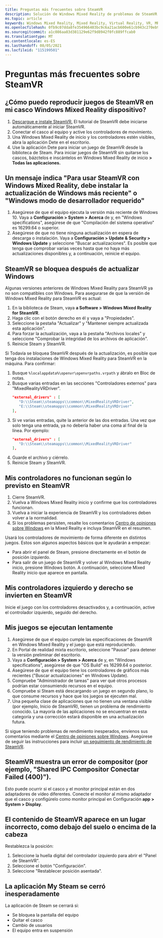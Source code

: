 ```yaml
---
title: Preguntas más frecuentes sobre SteamVR
description: Solución de Windows Mixed Reality de problemas de SteamVR que va más allá de nuestra documentación estándar de soporte al consumidor.
ms.topic: article
keywords: Windows Mixed Reality, Mixed Reality, Virtual Reality, VR, MR, Troubleshoot, Errors, Help, Support, SteamVR
ms.openlocfilehash: 0fb9c07dda8fe354966403bc9c6a21acb600e61cb943c270eb9c87f5ec2fb89a
ms.sourcegitcommit: a1c086aa83d381129e62f9d8942f0fc889ffcab0
ms.translationtype: MT
ms.contentlocale: es-ES
ms.lasthandoff: 08/05/2021
ms.locfileid: "115199501"
---
```

# <a name="steamvr-faqs"></a>Preguntas más frecuentes sobre SteamVR

## <a name="how-can-i-play-steamvr-games-in-my-windows-mixed-reality-headset"></a>¿Cómo puedo reproducir juegos de SteamVR en mi casco Windows Mixed Reality dispositivo?

1. [Descargue e instale SteamVR.](https://steamcdn-a.akamaihd.net/client/installer/SteamWindowsMRInstaller.exe) El tutorial de SteamVR debe iniciarse automáticamente al iniciar SteamVR.
2. Conectar el casco al equipo y active los controladores de movimiento.
3. Una Windows Mixed Reality de inicio y los controladores estén visibles, abra la aplicación Dete en el escritorio.
4. Use la aplicación Dete para iniciar un juego de SteamVR desde la biblioteca de Steam. Para iniciar juegos de SteamVR sin quitarse los cascos, bázctelos e inscántelos en Windows Mixed Reality de inicio **> Todas las aplicaciones.**

## <a name="a-message-says-to-use-steamvr-with-windows-mixed-reality-you-need-to-install-the-latest-windows-update-or-windows-developer-mode-required"></a>Un mensaje indica "Para usar SteamVR con Windows Mixed Reality, debe instalar la actualización de Windows más reciente" o "Windows modo de desarrollador requerido"

1. Asegúrese de que el equipo ejecuta la versión más reciente de Windows 10. Vaya a **Configuración > System > Acerca** de y, en "Windows specifications", asegúrese de que "Compilación del sistema operativo" es 16299.64 o superior.
2. Asegúrese de que no tiene ninguna actualización en espera de descarga o instalación. Vaya a **Configuración > Update & Security > Windows Update** y seleccione "Buscar actualizaciones". Es posible que tenga que comprobar varias veces hasta que no haya más actualizaciones disponibles y, a continuación, reinicie el equipo.

## <a name="steamvr-is-crashing-after-updating-windows"></a>SteamVR se bloquea después de actualizar Windows

Algunas versiones anteriores de Windows Mixed Reality para SteamVR ya no son compatibles con Windows. Para asegurarse de que la versión de Windows Mixed Reality para SteamVR es actual:

1. En la biblioteca de Steam, vaya **a Software > Windows Mixed Reality for SteamVR**.
2. Haga clic con el botón derecho en él y vaya a "Propiedades".
3. Seleccione la pestaña "Actualizar" y "Mantener siempre actualizada esta aplicación".
4. Para forzar la actualización, vaya a la pestaña "Archivos locales" y seleccione "Comprobar la integridad de los archivos de aplicación".
5. Reinicie Steam y SteamVR.

Si Todavía se bloquea SteamVR después de la actualización, es posible que tenga dos instalaciones de Windows Mixed Reality para SteamVR en la máquina. Para confirmar:

1. Busque ```%localappdata%\openvr\openvrpaths.vrpath``` y ábralo en Bloc de notas.
2. Busque varias entradas en las secciones "Controladores externos" para "MixedRealityVRDriver".
   ```json
   "external_drivers" : [
      "D:\\Steam\\steamapps\\common\\MixedRealityVRDriver",
      "E:\\Steam\\steamapps\\common\\MixedRealityVRDriver"
   ],
   ```
3. Si ve varias entradas, quite la anterior de las dos entradas. Una vez que solo tenga una entrada, ya no debería haber una coma al final de la línea. Por ejemplo:
   ```json
   "external_drivers" : [
      "D:\\Steam\\steamapps\\common\\MixedRealityVRDriver"
   ],
   ```
4. Guarde el archivo y ciérrelo.
5. Reinicie Steam y SteamVR.

## <a name="my-controllers-arent-working-as-expected-in-steamvr"></a>Mis controladores no funcionan según lo previsto en SteamVR

1. Cierre SteamVR.
2. Vuelva a Windows Mixed Reality inicio y confirme que los controladores funcionan.
3. Vuelva a iniciar la experiencia de SteamVR y los controladores deben volver a la normalidad.
4. Si los problemas persisten, resalte los comentarios [Centro de opiniones sobre Windows](https://support.microsoft.com/en-us/help/4021566/windows-10-send-feedback-to-microsoft-with-feedback-hub-app) en la Mixed Reality e incluya SteamVR en el resumen.

Usará los controladores de movimiento de forma diferente en distintos juegos. Estos son algunos aspectos básicos que le ayudarán a empezar:
* Para abrir el panel de Steam, presione directamente en el botón de posición izquierdo.
* Para salir de un juego de SteamVR y volver al Windows Mixed Reality inicio, presione Windows botón. A continuación, seleccione Mixed Reality inicio que aparece en pantalla.

## <a name="my-left-and-right-controllers-are-reversed-in-steamvr"></a>Mis controladores izquierdo y derecho se invierten en SteamVR

Inicie el juego con los controladores desactivados y, a continuación, active el controlador izquierdo, seguido del derecho.

## <a name="my-games-are-running-slowly"></a>Mis juegos se ejecutan lentamente

1. Asegúrese de que el equipo cumple las especificaciones de SteamVR en Windows Mixed Reality y el juego que está reproduciendo.
2. En Portal de realidad mixta escritorio, seleccione "Pausar" para detener la versión preliminar del escritorio.
3. Vaya a **Configuración > System > Acerca** de y, en "Windows specifications", asegúrese de que "OS Build" es 16299.64 o posterior.
4. Asegúrese de que el equipo tiene los controladores de gráficos más recientes ("Buscar actualizaciones" en Windows Update).
5. Compruebe "Administrador de tareas" para ver qué otros procesos podrían estar consumiendo recursos en el equipo.
6. Compruebe si Steam está descargando un juego en segundo plano, lo que consume recursos y hace que los juegos se ejecuten mal.
7. Una pequeña clase de aplicaciones que no tienen una ventana visible (por ejemplo, Inicio de SteamVR), tienen un problema de rendimiento conocido. La mayoría de las aplicaciones no se encuentran en esta categoría y una corrección estará disponible en una actualización futura.

Si sigue teniendo problemas de rendimiento inesperados, envíenos sus comentarios mediante el [Centro de opiniones sobre Windows](https://support.microsoft.com/en-us/help/4021566/windows-10-send-feedback-to-microsoft-with-feedback-hub-app). Asegúrese de seguir las instrucciones para incluir [un seguimiento de rendimiento de SteamVR](using-steamvr-with-windows-mixed-reality.md#sharing-feedback-on-steamvr).

## <a name="steamvr-is-showing-a-compositor-error-for-example-shared-ipc-compositor-connect-failed-400"></a>SteamVR muestra un error de compositor (por ejemplo, "Shared IPC Compositor Conectar Failed (400)").

Esto puede ocurrir si el casco y el monitor principal están en dos adaptadores de vídeo diferentes. Conecte el monitor al mismo adaptador que el casco y configúrelo como monitor principal en Configuración **app > System > Display**.

## <a name="steamvr-content-appears-in-the-wrong-place-like-beneath-the-floor-or-above-my-head"></a>El contenido de SteamVR aparece en un lugar incorrecto, como debajo del suelo o encima de la cabeza

Restablezca la posición:

1. Seleccione la huella digital del controlador izquierdo para abrir el "Panel de SteamVR".
2. Seleccione el botón "Configuración".
3. Seleccione "Restablecer posición asentada".

## <a name="my-steam-app-closed-unexpectedly"></a>La aplicación My Steam se cerró inesperadamente

La aplicación de Steam se cerrará si:

* Se bloquea la pantalla del equipo
* Quitar el casco
* Cambio de usuarios
* El equipo entra en suspensión
